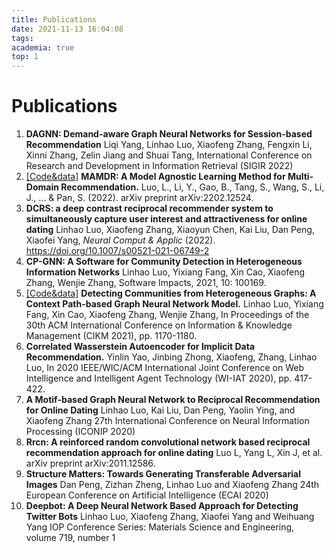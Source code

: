 ```yaml
---
title: Publications
date: 2021-11-13 16:04:08
tags:
academia: true
top: 1
---
```


# Publications

1. **DAGNN: Demand-aware Graph Neural Networks for Session-based Recommendation** Liqi Yang, Linhao Luo, Xiaofeng Zhang, Fengxin Li, Xinni Zhang, Zelin Jiang and Shuai Tang, International Conference on Research and Development in Information Retrieval (SIGIR 2022)
2. [\[Code&data\]](https://github.com/RManLuo/MAMDR) **MAMDR: A Model Agnostic Learning Method for Multi-Domain Recommendation.** Luo, L., Li, Y., Gao, B., Tang, S., Wang, S., Li, J., ... & Pan, S. (2022).  arXiv preprint arXiv:2202.12524.
3. **DCRS: a deep contrast reciprocal recommender system to simultaneously capture user interest and attractiveness for online dating** Linhao Luo, Xiaofeng Zhang, Xiaoyun Chen, Kai Liu, Dan Peng, Xiaofei Yang, *Neural Comput & Applic* (2022). https://doi.org/10.1007/s00521-021-06749-2
4. **CP-GNN: A Software for Community Detection in Heterogeneous Information Networks** Linhao Luo, Yixiang Fang, Xin Cao, Xiaofeng Zhang, Wenjie Zhang, Software Impacts, 2021, 10: 100169.
5. [\[Code&data\]](https://github.com/RManLuo/CP-GNN) **Detecting Communities from Heterogeneous Graphs: A Context Path-based Graph Neural Network Model.** Linhao Luo, Yixiang Fang, Xin Cao, Xiaofeng Zhang, Wenjie Zhang, In Proceedings of the 30th ACM International Conference on Information & Knowledge Management (CIKM 2021), pp. 1170-1180. 
6. **Correlated Wasserstein Autoencoder for Implicit Data Recommendation.** Yinlin Yao, Jinbing Zhong, Xiaofeng, Zhang, Linhao Luo, In 2020 IEEE/WIC/ACM International Joint Conference on Web Intelligence and Intelligent Agent Technology (WI-IAT 2020), pp. 417-422.
7. **A Motif-based Graph Neural Network to Reciprocal Recommendation for Online Dating** Linhao Luo, Kai Liu, Dan Peng, Yaolin Ying, and Xiaofeng Zhang 27th International Conference on Neural Information Processing (ICONIP 2020)
8. **Rrcn: A reinforced random convolutional network based reciprocal recommendation approach for online dating** Luo L, Yang L, Xin J, et al. arXiv preprint arXiv:2011.12586. 
9. **Structure Matters: Towards Generating Transferable Adversarial Images** Dan Peng, Zizhan Zheng, Linhao Luo and Xiaofeng Zhang 24th European Conference on Artificial Intelligence (ECAI 2020)
10. **Deepbot: A Deep Neural Network Based Approach for Detecting Twitter Bots** Linhao Luo, Xiaofeng Zhang, Xiaofei Yang and Weihuang Yang IOP Conference Series: Materials Science and Engineering, volume 719, number 1